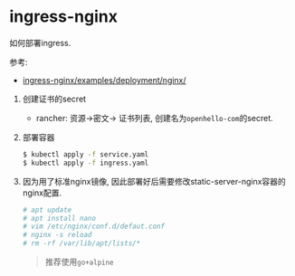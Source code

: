 # ingress-nginx
如何部署ingress.

参考:
- [ingress-nginx/examples/deployment/nginx/](https://github.com/kubernetes/ingress-nginx/tree/a3131c569f6b0d6502dda1548f63be4b56e36e42/examples/deployment/nginx)

1. 创建证书的secret

    - rancher: 资源->密文-> 证书列表, 创建名为`openhello-com`的secret.
1. 部署容器

    ```sh
    $ kubectl apply -f service.yaml
    $ kubectl apply -f ingress.yaml
    ```
1. 因为用了标准nginx镜像, 因此部署好后需要修改static-server-nginx容器的nginx配置.

    ```sh
    # apt update
    # apt install nano
    # vim /etc/nginx/conf.d/defaut.conf
    # nginx -s reload
    # rm -rf /var/lib/apt/lists/*
    ```

    > 推荐使用`go+alpine`
